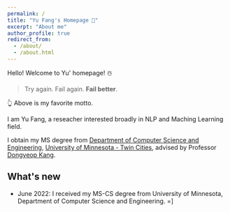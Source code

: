 ```yaml
---
permalink: /
title: "Yu Fang's Homepage 🐳"
excerpt: "About me"
author_profile: true
redirect_from: 
  - /about/
  - /about.html
---
```


Hello! Welcome to Yu' homepage! ☃️

> Try again. Fail again. **Fail better**.

👆 Above is my favorite motto.


I am Yu Fang, a reseacher interested broadly in NLP and Maching Learning field.

I obtain my MS degree from [Department of Computer Science and Engineering](https://cse.umn.edu/cs), [University of Minnesota - Twin Cities](https://twin-cities.umn.edu/), advised by Professor [Dongyeop Kang](https://dykang.github.io/).


## What's new
- June 2022: I received my MS-CS degree from University of Minnesota, Department of Computer Science and Engineering. =]
